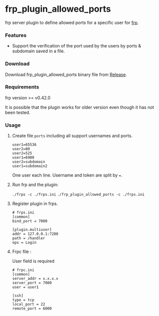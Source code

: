 # frp_plugin_allowed_ports

frp server plugin to define allowed ports for a specific user for [frp](https://github.com/fatedier/frp).




### Features

* Support the verification of the port used by the users by ports & subdomain saved in a file. 

### Download

Download frp_plugin_allowed_ports binary file from [Release](https://github.com/Parmicciano/frp_plugin_allowed_ports/releases).

### Requirements

frp version >= v0.42.0

It is possible that the plugin works for older version even though it has not been tested. 

### Usage

1. Create file `ports` including all support usernames and ports.

    ```
    user1=65536
    user2=80
    user2=525
    user1=6980
    user2=subdomain
    user1=subdomain2
    ```

    One user each line. Username and token are split by `=`.

2. Run frp and the plugin:

    `./frps -c ./frps.ini`
    `./frp_plugin_allowed_ports -c ./frps.ini`

3. Register plugin in frps.

    
    ```
    # frps.ini
    [common]
    bind_port = 7000

    [plugin.multiuser]
    addr = 127.0.0.1:7200
    path = /handler
    ops = Login
    ```

4. Frpc file :

    User field is required

    ```
    # frpc.ini
    [common]
    server_addr = x.x.x.x
    server_port = 7000
    user = user1

    [ssh]
    type = tcp
    local_port = 22
    remote_port = 6000
    ```

